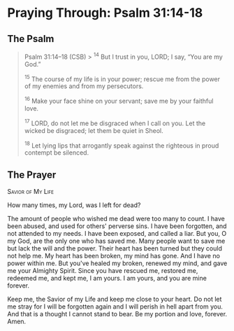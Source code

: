 # Praying Through: Psalm 31:14-18

## The Psalm

>Psalm 31:14–18 (CSB)  >
><sup>14</sup> But I trust in you, LORD; I say, “You are my God.” 
>
><sup>15</sup> The course of my life is in your power; rescue me from the power of my enemies and from my persecutors. 
>
><sup>16</sup> Make your face shine on your servant; save me by your faithful love. 
>
><sup>17</sup> LORD, do not let me be disgraced when I call on you. Let the wicked be disgraced; let them be quiet in Sheol. 
>
><sup>18</sup> Let lying lips that arrogantly speak against the righteous in proud contempt be silenced.

## The Prayer

<div style="font-variant: small-caps;">Savior of My Life</div>


How many times,
  my Lord,
  was I left for dead?

The amount of people who wished me dead
  were too many to count.
I have been abused,
  and used for others' perverse sins.
  I have been forgotten,
  and not attended to my needs.
  I have been exposed,
  and called a liar.
But you, O my God,
  are the only one who has saved me.
  Many people want to save me
  but lack the will and the power.
  Their heart has been turned
  but they could not help me.
My heart has been broken,
  my mind has gone.
  And I have no power within me.
But you've healed my broken,
  renewed my mind,
  and gave me your Almighty Spirit.
Since you have rescued me,
  restored me,
  redeemed me,
  and kept me,
  I am yours.
I am yours,
  and you are mine forever.

Keep me,
  the Savior of my Life
  and keep me close to your heart.
  Do not let me stray
  for I will be forgotten again
  and I will perish in hell
  apart from you.
  And that is a thought I cannot stand to bear.
Be my portion and love,
  forever.
Amen.


